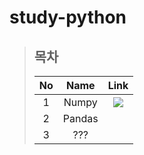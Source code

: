 # study-python
> ## 목차
> 
> |No|Name|Link|
> |:--:|:--:|:--:|
> |1|Numpy|<a href="https://github.com/HY0SANG/study-python/tree/main/study-python-numpy"><image src="https://user-images.githubusercontent.com/110414297/184122716-9ae96c79-1c38-4447-b0da-34210eb0af9e.PNG"></a>|
> |2|Pandas||
> |3|???||
